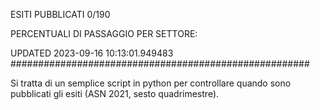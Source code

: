 ESITI PUBBLICATI 0/190 

PERCENTUALI DI PASSAGGIO PER SETTORE:

UPDATED 2023-09-16 10:13:01.949483
###################################################### 

Si tratta di un semplice script in python per controllare quando sono pubblicati gli esiti (ASN 2021, sesto quadrimestre).

